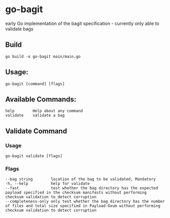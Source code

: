 # go-bagit
early Go implementation of the bagit specification - currently only able to validate bags

## Build
`go build -o go-bagit main/main.go`


## Usage:
`go-bagit [command] [flags]`

## Available Commands:
    help        Help about any command
    validate    validate a bag

## Validate Command

### Usage
`go-bagit validate [flags]`

### Flags
    --bag string        location of the bag to be validated, Mandatory
    -h, --help          help for validate
    --fast              test whether the bag directory has the expected payload specified in the checksum manifests without performing checksum validation to detect corruption
    --completeness-only only test whether the bag directory has the number of files and total size specified in Payload-Oxum without performing checksum validation to detect corruption
